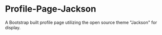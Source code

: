 # Profile-Page-Jackson
A Bootstrap built profile page utilizing the open source theme "Jackson" for display.
